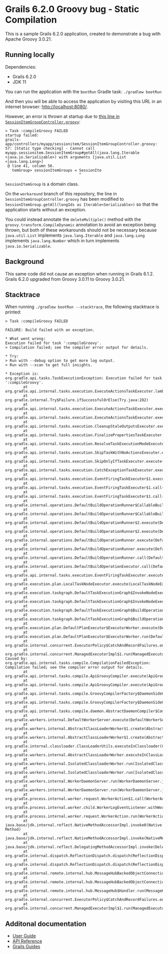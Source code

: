 # Grails 6.2.0 Groovy bug - Static Compilation

This is a sample Grails 6.2.0 application, created to demonstrate a bug with Apache Groovy 3.0.21.

## Running locally

Dependencies:

-   Grails 6.2.0
-   JDK 11

You can run the application with the `bootRun` Gradle task:
`./gradlew bootRun`

And then you will be able to access the application by visiting this URL in an internet browser: <http://localhost:8080/>.

However, an error is thrown at startup due to [this line in `SessionItemGroupController.groovy`](https://github.com/tylervz/grails620-groovy-bug-compile-static/blob/5031b3a1901577f1ed0bf9fe9fa7b434a95e8c6b/grails-app/controllers/myapp/sessionitem/SessionItemGroupController.groovy#L41):

```
> Task :compileGroovy FAILED
startup failed:
grails-app/controllers/myapp/sessionitem/SessionItemGroupController.groovy: 57: [Static type checking] - Cannot call myapp.sessionitem.SessionItemGroup#getAll(java.lang.Iterable <java.io.Serializable>) with arguments [java.util.List <java.lang.Long>]
 @ line 41, column 56.
   temGroup> sessionItemGroups = SessionIte
                                 ^
```

`SessionItemGroup` is a domain class.

On the `workaround` branch of this repository, the line in `SessionItemGroupController.groovy` has been modified to 
`SessionItemGroup.getAll(longIds as Iterable<Serializable>)` so that the application starts without an exception.

You could instead annotate the `deleteMultiple()` method with the `groovy.transform.CompileDynamic` annotation to avoid an exception being thrown,
but both of these workarounds should not be necessary because `java.util.List` implements `java.lang.Iterable`
and `java.lang.Long` implements `java.lang.Number` which in turn implements `java.io.Serializable`.

## Background

This same code did not cause an exception when running in Grails 6.1.2.
Grails 6.2.0 upgraded from Groovy 3.0.11 to Groovy 3.0.21.

## Stacktrace

When running `./gradlew bootRun --stacktrace`, the following stacktrace is printed:

```
> Task :compileGroovy FAILED

FAILURE: Build failed with an exception.

* What went wrong:
Execution failed for task ':compileGroovy'.
> Compilation failed; see the compiler error output for details.

* Try:
> Run with --debug option to get more log output.
> Run with --scan to get full insights.

* Exception is:
org.gradle.api.tasks.TaskExecutionException: Execution failed for task ':compileGroovy'.
        at org.gradle.api.internal.tasks.execution.ExecuteActionsTaskExecuter.lambda$executeIfValid$1(ExecuteActionsTaskExecuter.java:142)
        at org.gradle.internal.Try$Failure.ifSuccessfulOrElse(Try.java:282)
        at org.gradle.api.internal.tasks.execution.ExecuteActionsTaskExecuter.executeIfValid(ExecuteActionsTaskExecuter.java:140)
        at org.gradle.api.internal.tasks.execution.ExecuteActionsTaskExecuter.execute(ExecuteActionsTaskExecuter.java:128)
        at org.gradle.api.internal.tasks.execution.CleanupStaleOutputsExecuter.execute(CleanupStaleOutputsExecuter.java:77)
        at org.gradle.api.internal.tasks.execution.FinalizePropertiesTaskExecuter.execute(FinalizePropertiesTaskExecuter.java:46)
        at org.gradle.api.internal.tasks.execution.ResolveTaskExecutionModeExecuter.execute(ResolveTaskExecutionModeExecuter.java:51)
        at org.gradle.api.internal.tasks.execution.SkipTaskWithNoActionsExecuter.execute(SkipTaskWithNoActionsExecuter.java:57)
        at org.gradle.api.internal.tasks.execution.SkipOnlyIfTaskExecuter.execute(SkipOnlyIfTaskExecuter.java:57)
        at org.gradle.api.internal.tasks.execution.CatchExceptionTaskExecuter.execute(CatchExceptionTaskExecuter.java:36)
        at org.gradle.api.internal.tasks.execution.EventFiringTaskExecuter$1.executeTask(EventFiringTaskExecuter.java:77)
        at org.gradle.api.internal.tasks.execution.EventFiringTaskExecuter$1.call(EventFiringTaskExecuter.java:55)
        at org.gradle.api.internal.tasks.execution.EventFiringTaskExecuter$1.call(EventFiringTaskExecuter.java:52)
        at org.gradle.internal.operations.DefaultBuildOperationRunner$CallableBuildOperationWorker.execute(DefaultBuildOperationRunner.java:204)
        at org.gradle.internal.operations.DefaultBuildOperationRunner$CallableBuildOperationWorker.execute(DefaultBuildOperationRunner.java:199)
        at org.gradle.internal.operations.DefaultBuildOperationRunner$2.execute(DefaultBuildOperationRunner.java:66)
        at org.gradle.internal.operations.DefaultBuildOperationRunner$2.execute(DefaultBuildOperationRunner.java:59)
        at org.gradle.internal.operations.DefaultBuildOperationRunner.execute(DefaultBuildOperationRunner.java:157)
        at org.gradle.internal.operations.DefaultBuildOperationRunner.execute(DefaultBuildOperationRunner.java:59)
        at org.gradle.internal.operations.DefaultBuildOperationRunner.call(DefaultBuildOperationRunner.java:53)
        at org.gradle.internal.operations.DefaultBuildOperationExecutor.call(DefaultBuildOperationExecutor.java:73)
        at org.gradle.api.internal.tasks.execution.EventFiringTaskExecuter.execute(EventFiringTaskExecuter.java:52)
        at org.gradle.execution.plan.LocalTaskNodeExecutor.execute(LocalTaskNodeExecutor.java:69)
        at org.gradle.execution.taskgraph.DefaultTaskExecutionGraph$InvokeNodeExecutorsAction.execute(DefaultTaskExecutionGraph.java:322)
        at org.gradle.execution.taskgraph.DefaultTaskExecutionGraph$InvokeNodeExecutorsAction.execute(DefaultTaskExecutionGraph.java:309)
        at org.gradle.execution.taskgraph.DefaultTaskExecutionGraph$BuildOperationAwareExecutionAction.execute(DefaultTaskExecutionGraph.java:302)
        at org.gradle.execution.taskgraph.DefaultTaskExecutionGraph$BuildOperationAwareExecutionAction.execute(DefaultTaskExecutionGraph.java:288)
        at org.gradle.execution.plan.DefaultPlanExecutor$ExecutorWorker.execute(DefaultPlanExecutor.java:462)
        at org.gradle.execution.plan.DefaultPlanExecutor$ExecutorWorker.run(DefaultPlanExecutor.java:379)
        at org.gradle.internal.concurrent.ExecutorPolicy$CatchAndRecordFailures.onExecute(ExecutorPolicy.java:64)
        at org.gradle.internal.concurrent.ManagedExecutorImpl$1.run(ManagedExecutorImpl.java:49)
Caused by: org.gradle.api.internal.tasks.compile.CompilationFailedException: Compilation failed; see the compiler error output for details.
        at org.gradle.api.internal.tasks.compile.ApiGroovyCompiler.execute(ApiGroovyCompiler.java:297)
        at org.gradle.api.internal.tasks.compile.ApiGroovyCompiler.execute(ApiGroovyCompiler.java:67)
        at org.gradle.api.internal.tasks.compile.GroovyCompilerFactory$DaemonSideCompiler.execute(GroovyCompilerFactory.java:97)
        at org.gradle.api.internal.tasks.compile.GroovyCompilerFactory$DaemonSideCompiler.execute(GroovyCompilerFactory.java:76)
        at org.gradle.api.internal.tasks.compile.daemon.AbstractDaemonCompiler$CompilerWorkAction.execute(AbstractDaemonCompiler.java:135)
        at org.gradle.workers.internal.DefaultWorkerServer.execute(DefaultWorkerServer.java:63)
        at org.gradle.workers.internal.AbstractClassLoaderWorker$1.create(AbstractClassLoaderWorker.java:49)
        at org.gradle.workers.internal.AbstractClassLoaderWorker$1.create(AbstractClassLoaderWorker.java:43)
        at org.gradle.internal.classloader.ClassLoaderUtils.executeInClassloader(ClassLoaderUtils.java:100)
        at org.gradle.workers.internal.AbstractClassLoaderWorker.executeInClassLoader(AbstractClassLoaderWorker.java:43)
        at org.gradle.workers.internal.IsolatedClassloaderWorker.run(IsolatedClassloaderWorker.java:49)
        at org.gradle.workers.internal.IsolatedClassloaderWorker.run(IsolatedClassloaderWorker.java:30)
        at org.gradle.workers.internal.WorkerDaemonServer.run(WorkerDaemonServer.java:87)
        at org.gradle.workers.internal.WorkerDaemonServer.run(WorkerDaemonServer.java:56)
        at org.gradle.process.internal.worker.request.WorkerAction$1.call(WorkerAction.java:138)
        at org.gradle.process.internal.worker.child.WorkerLogEventListener.withWorkerLoggingProtocol(WorkerLogEventListener.java:41)
        at org.gradle.process.internal.worker.request.WorkerAction.run(WorkerAction.java:135)
        at java.base/jdk.internal.reflect.NativeMethodAccessorImpl.invoke0(Native Method)
        at java.base/jdk.internal.reflect.NativeMethodAccessorImpl.invoke(NativeMethodAccessorImpl.java:62)
        at java.base/jdk.internal.reflect.DelegatingMethodAccessorImpl.invoke(DelegatingMethodAccessorImpl.java:43)
        at org.gradle.internal.dispatch.ReflectionDispatch.dispatch(ReflectionDispatch.java:36)
        at org.gradle.internal.dispatch.ReflectionDispatch.dispatch(ReflectionDispatch.java:24)
        at org.gradle.internal.remote.internal.hub.MessageHubBackedObjectConnection$DispatchWrapper.dispatch(MessageHubBackedObjectConnection.java:182)
        at org.gradle.internal.remote.internal.hub.MessageHubBackedObjectConnection$DispatchWrapper.dispatch(MessageHubBackedObjectConnection.java:164)
        at org.gradle.internal.remote.internal.hub.MessageHub$Handler.run(MessageHub.java:414)
        at org.gradle.internal.concurrent.ExecutorPolicy$CatchAndRecordFailures.onExecute(ExecutorPolicy.java:64)
        at org.gradle.internal.concurrent.ManagedExecutorImpl$1.run(ManagedExecutorImpl.java:49)
```

## Additonal documentation

- [User Guide](https://docs.grails.org/6.2.0/guide/index.html)
- [API Reference](https://docs.grails.org/6.2.0/api/index.html)
- [Grails Guides](https://guides.grails.org/index.html)
